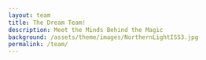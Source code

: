 ```yaml
---
layout: team
title: The Dream Team!
description: Meet the Minds Behind the Magic
background: /assets/theme/images/NorthernLightISS3.jpg
permalink: /team/
---
```

